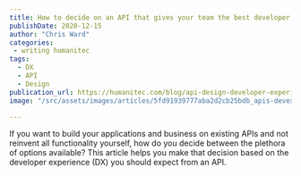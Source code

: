 ```yaml
---
title: How to decide on an API that gives your team the best developer experience
publishDate: 2020-12-15
author: "Chris Ward"
categories:
 - writing humanitec
tags:
  - DX
  - API
  - Design
publication_url: https://humanitec.com/blog/api-design-developer-experience
image: "/src/assets/images/articles/5fd91939777aba2d2cb25bdb_apis-devex-p-800.png"

---
```


If you want to build your applications and business on existing APIs and not reinvent all functionality yourself, how do you decide between the plethora of options available? This article helps you make that decision based on the developer experience (DX) you should expect from an API.